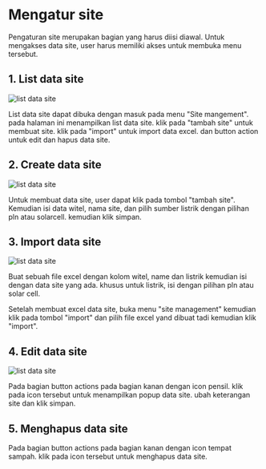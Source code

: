 # Mengatur site

Pengaturan site merupakan bagian yang harus diisi diawal. Untuk mengakses data site, user harus memiliki akses untuk membuka menu tersebut.

## 1. List data site

![list data site](/docs/site.png)

List data site dapat dibuka dengan masuk pada menu "Site mangement". pada halaman ini menampilkan list data site. klik pada "tambah site" untuk membuat site. klik pada "import" untuk import data excel. dan button action untuk edit dan hapus data site.

## 2. Create data site

![list data site](/docs/sitecreate.png)

Untuk membuat data site, user dapat klik pada tombol "tambah site". Kemudian isi data witel, nama site, dan pilih sumber listrik dengan pilihan pln atau solarcell. kemudian klik simpan.

## 3. Import data site

![list data site](/docs/siteimport.png)

Buat sebuah file excel dengan kolom witel, name dan listrik kemudian isi dengan data site yang ada. khusus untuk listrik, isi dengan pilihan pln atau solar cell.

Setelah membuat excel data site, buka menu "site management" kemudian klik pada tombol "import" dan pilih file excel yand dibuat tadi kemudian klik "import".

## 4. Edit data site

![list data site](/docs/siteedit.png)

Pada bagian button actions pada bagian kanan dengan icon pensil. klik pada icon tersebut untuk menampilkan popup data site. ubah keterangan site dan klik simpan.

## 5. Menghapus data site

Pada bagian button actions pada bagian kanan dengan icon tempat sampah. klik pada icon tersebut untuk menghapus data site.
